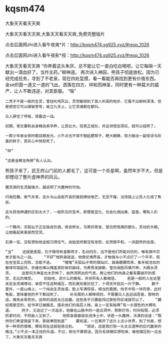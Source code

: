 # kqsm474
大象天天看天天爽

大象天天看天天爽,大象天天看天天爽_免费完整版片

点击后面网zhi进入看午夜爽*片：http://kqsm474.sg925.xyz/#resp_1026

点击后面网zhi进入看午夜影*视：http://kqsm474.sg925.xyz/#resp_1026

大象天天看天天爽    “你养着这头朱厌，总不能让它一直白吃白喝吧，让它每隔一天献出一滴血好了，当作主药。”柳神道。    再次进入神园，熊孩子彻底放松，因为已经完成任务，寻到了不老泉，现在四处踅摸，看一看能否再找到更有价值东西。    金sè炽霞一道又一道的飞出，洒落在四方，祥和而神圣，同时更有一种莫大的威严，让人不敢违逆，对其臣服。    “嗡”

    二秃子不是一般的生灵，曾经叱咤风云，灵觉敏锐到了骇人听闻的地步，它看不出柳树深浅，但是感觉它可以撑破苍穹，耸立九天上，让它灵魂都在颤抖。

    众人屏住了呼吸，观看这一战。

    初期，骨文要耗自身精血来孕养，让其壮大。但真正成形、并且领悟加深后，就可以扭转了。

    一群少年男女顿时都双眼发光，小不点也不得不鼓起腮帮子，瞪大眼睛，努力做出一副惊讶与欢喜的样子，其实心中快愁死了。

    “砰”

    “这是金睛龙角狮”有人认出。

熊孩子来了，武王府山门前的人都毛了，这可是一个杀星啊，虽然年岁不大，但是却搅动了整片虚神界的风云。

    魔灵湖的生灵越强大，越说明了大魔神的可怕。

    闪电狂舞。紫气东来，这头与山岳般齐高的狻猊缭绕电芒，无坚不摧，当场就上让百人化成了焦炭。

    这与其他神通的区别太大了，一般所见的宝术，即便是显化，也会化成凶禽、猛兽，哪有人形的。

    一个雅间，天狐仙子正在独自饮酒，体态修长，乌黑的秀发，莹白而饱满的额头，灵动的大眼，让她看起来美丽而空灵。

    石昊一怔，没有想到他这般沉得住气，自始至终都没有发怒，反而很平和，一派超然的态度。

    “当”    这就是差距，石子陵号称皇都奇才，名动四方，远不是他们所能对抗的，唯有族中宗老才能与之一战。    “不好”他转身就逃，他倚仗境界高，才勉强与小不点打了一个平手，现在在宝具上完败，怎能不逃。    “嘻嘻”天狐仙子笑的很灿烂，袅袅娜娜而来，象牙般洁白的躯体玲珑起伏，衣裙也难以掩盖其妙体的曲线，乌黑秀发披散，莹白俏脸风情万种，大眼水灵灵。    这是何方神圣也太恐怖了，自然流转出的气息，竟让他们的肉身之躯有要崩开的感觉，无比的难受。    初始地，说什么的都有，并非所有人都相信。    若是一般的人在这里肯定会灵魂悸动，承受不住这种威压，而石昊则是抗住了，十洞天开启后一片宁静。    数千里外，一座山峰上，一个纯血生灵自语，脸上写满惊容，相当的震撼。他手中有一块符骨，此时龟裂，意味着他的手下都战死了。    补天阁的人解释规则，不需要众人去迎战恶兽，那样的话，难免会有死伤，这样的选拔太过血腥。这些孩子只要能闯过那些符区域就可以了。    “藏经阁是空的，经书早已被搬走，猎杀他们的高层人物，身上一定有秘典”有一头银色的大鳄吼道。    终于，又逃过了一次追杀，他躲在山脉中的一座古洞中，默默疗伤，时间有限，必须抓紧时间，不然敌人又到了。    他转身直接就杀进净土中，状若一头魔神，冷漠的说道：“既然你们希望我留下来，那就奉陪到底”    要知道，一旦离开了这片上古小世界，到了外面，想寻一种灵药很难，哪有现在这般轻易见到。    “胡说，这是我打败一头太古遗种的后代赢来的赌注。”小不点一本正经的斥道。不过，倒也不算假话，因为毛球确实想吃掉，被他镇压到一边去了。大象天天看天天爽
